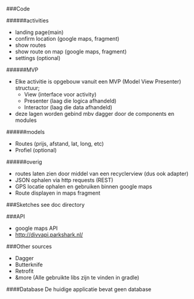 ###Code

######activities
- landing page(main)
- confirm location (google maps, fragment)
- show routes
- show route on map (google maps, fragment)
- settings (optional)

######MVP
- Elke activitie is opgebouw vanuit een MVP (Model View Presenter) structuur;
	- View (interface voor activity)
	- Presenter (laag die logica afhandeld)
	- Interactor (laag die data afhandeld)
- deze lagen worden gebind mbv dagger door de components en modules

######models
- Routes (prijs, afstand, lat, long, etc)
- Profiel (optional)

######overig
- routes laten zien door middel van een recyclerview (dus ook adapter)
- JSON ophalen via http requests (REST)
- GPS locatie ophalen en gebruiken binnen google maps
- Route displayen in maps fragment

###Sketches
see doc directory

###API
- google maps API
- http://divvapi.parkshark.nl/

###Other sources
- Dagger
- Butterknife
- Retrofit
- &more
(Alle gebruikte libs zijn te vinden in gradle)

####Database
De huidige applicatie bevat geen database